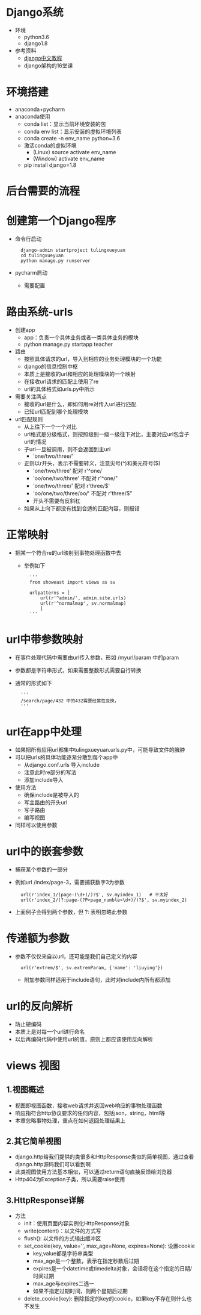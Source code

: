 # Django系统
- 环境
    - python3.6
    - django1.8
- 参考资料
    - [django中文教程](http://python.usyiyi.cn)
    - django架构的16堂课
# 环境搭建
- anaconda+pycharm
- anaconda使用
    - conda list：显示当前环境安装的包
    - conda env list：显示安装的虚拟环境列表
    - conda create -n env_name python=3.6
    - 激活conda的虚拟环境
        - (Linux) source activate env_name
        - (Window) activate env_name
    - pip install django=1.8
    
# 后台需要的流程

# 创建第一个Django程序
- 命令行启动

        django-admin startproject tulingxueyuan
        cd tulingxueyuan
        python manage.py runserver
- pycharm启动
    - 需要配置
    
# 路由系统-urls
- 创建app
    - app：负责一个具体业务或者一类具体业务的模块
    - python manage.py startapp teacher
- 路由
    - 按照具体请求的url，导入到相应的业务处理模块的一个功能
    - django的信息控制中枢
    - 本质上是接收的url和相应的处理模块的一个映射
    - 在接收url请求的匹配上使用了re
    - url的具体格式如urls.py中所示
- 需要关注两点
    - 接收的url是什么，即如何用re对传入url进行匹配
    - 已知url匹配到哪个处理模块
- url匹配规则
    - 从上往下一个一个对比
    - url格式是分级格式，则按照级别一级一级往下对比，主要对应url包含子url的情况
    - 子url一旦被调用，则不会返回到主url
        - 'one/two/three/'
    - 正则以r开头，表示不需要转义，注意尖号(^)和美元符号($)
        - 'one/two/three' 配对 r'^one/
        - 'oo/one/two/three' 不配对 r'^one/"
        - 'one/two/three/' 配对 r'three/$'
        - 'oo/one/two/three/oo/' 不配对  r'three/$"
        - 开头不需要有反斜杠
    - 如果从上向下都没有找到合适的匹配内容，则报错

# 正常映射
- 把某一个符合re的url映射到事物处理函数中去
    - 举例如下
    
            '''
            from showeast import views as sv
            
            urlpatterns = [
                url(r'^admin/', admin.site.urls)
                url(r'^normalmap', sv.normalmap)
                ]
            '''
# url中带参数映射
- 在事件处理代码中需要由url传入参数，形如 /myurl/param 中的param
- 参数都是字符串形式，如果需要整数形式需要自行转换
- 通常的形式如下

        '''
        /search/page/432 中的432需要经常性变换，
        '''
        
# url在app中处理
- 如果把所有应用url都集中tulingxueyuan.urls.py中，可能导致文件的臃肿
- 可以把urls的具体功能逐渐分散到每个app中
    - 从django.conf.urls 导入include
    - 注意此时re部分的写法
    - 添加include导入
- 使用方法
    - 确保include是被导入的
    - 写主路由的开头url
    - 写子路由
    - 编写视图
- 同样可以使用参数

# url中的嵌套参数
- 捕获某个参数的一部分
- 例如url   /index/page-3，需要捕获数字3为参数

        url(r'index_1/(page-(\d+)/)?$', sv.myindex_1)   # 不太好
        url(r'index_2/(?:page-(?P<page_numble>\d+)/)?$', sv.myindex_2)
- 上面例子会得到两个参数，但 ?: 表明忽略此参数

# 传递额为参数
- 参数不仅仅来自以url，还可能是我们自己定义的内容

        url(r'extrem/$', sv.extremParam, {'name': 'liuying'})
        
    - 附加参数同样适用于include语句，此时对include内所有都添加
    
# url的反向解析
- 防止硬编码
- 本质上是对每一个url进行命名
- 以后再编码代码中使用url的值，原则上都应该使用反向解析


# views 视图
## 1.视图概述
- 视图即视图函数，接收web请求并返回web响应的事物处理函数
- 响应指符合http协议要求的任何内容，包括json，string，html等
- 本章忽略事物处理，重点在如何返回处理结果上
## 2.其它简单视图
- django.http给我们提供的类很多和HttpResponse类似的简单视图，通过查看django.http源码我们可以看到啊
- 此类视图使用方法基本相似，可以通过return语句直接反馈给浏览器
- Http404为Exception子类，所以需要raise使用
## 3.HttpResponse详解
- 方法
    - init：使用页面内容实例化HttpResponse对象
    - write(content)：以文件的方式写
    - flush(): 以文件的方式输出缓冲区
    - set_cookie(key, value='', max_age=None, expires=None): 设置cookie
        - key,value都是字符串类型
        - max_age是一个整数，表示在指定秒数后过期
        - expires是一个datetime或timedelta对象，会话将在这个指定的日期/时间过期
        - max_age与expires二选一
        - 如果不指定过期时间，则两个星期后过期
    - delete_cookie(key): 删除指定的key的cookie，如果key不存在则什么也不发生

    
   